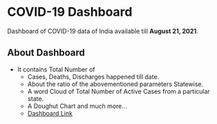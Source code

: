 
# COVID-19 Dashboard

Dashboard of COVID-19 data of India available till **August 21, 2021**.


## About Dashboard
- It contains Total Number of
    - Cases, Deaths, Discharges happened till date.
    - About the ratio of the abovementioned parameters Statewise.
    - A word Cloud of Total Number of Active Cases from a particular state.
    - A Doughut Chart and much more...
    - [Dashboard Link](public.tableau.com/app/profile/sahil.raina/viz/COVID-19_Aug21/Dashboard)
